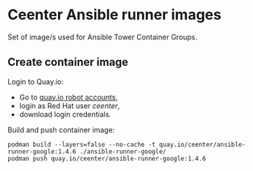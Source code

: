 # Ceenter Ansible runner images

Set of image/s used for Ansible Tower Container Groups.

## Create container image

Login to Quay.io:

- Go to [quay.io robot accounts](https://quay.io/user/ceenter?tab=robots),
- login as Red Hat user *ceenter*,
- download login credentials.

Build and push container image:
``` shell
podman build --layers=false --no-cache -t quay.io/ceenter/ansible-runner-google:1.4.6 ./ansible-runner-google/
podman push quay.io/ceenter/ansible-runner-google:1.4.6
```
